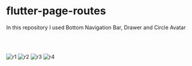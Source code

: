 # flutter-page-routes
In this repository I used Bottom Navigation Bar, Drawer and Circle Avatar

<br><br>


![r1](https://user-images.githubusercontent.com/34074484/64068075-a7b05a00-cc3b-11e9-8fbc-52656681cf55.PNG)
![r2](https://user-images.githubusercontent.com/34074484/64068076-a848f080-cc3b-11e9-9a7c-0faba0ad2b81.PNG)
![r3](https://user-images.githubusercontent.com/34074484/64068077-a848f080-cc3b-11e9-8cad-19f1d35592b5.PNG)
![r4](https://user-images.githubusercontent.com/34074484/64068074-a7b05a00-cc3b-11e9-8e93-00c728f845e0.PNG)






